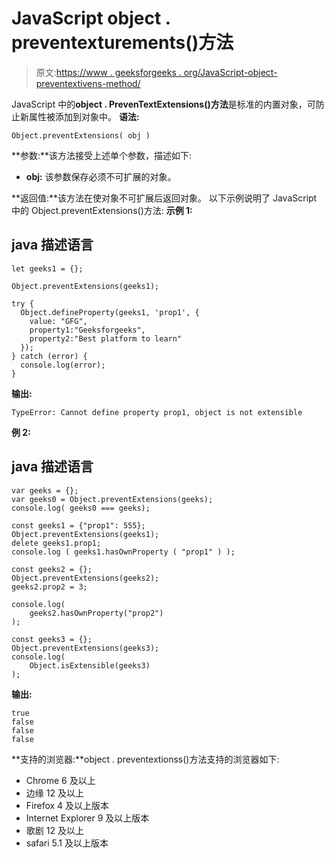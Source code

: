 # JavaScript object . preventexturements()方法

> 原文:[https://www . geeksforgeeks . org/JavaScript-object-preventextivens-method/](https://www.geeksforgeeks.org/javascript-object-preventextensions-method/)

JavaScript 中的**object . PrevenTextExtensions()方法**是标准的内置对象，可防止新属性被添加到对象中。
**语法:**

```
Object.preventExtensions( obj )
```

**参数:**该方法接受上述单个参数，描述如下:

*   **obj:** 该参数保存必须不可扩展的对象。

**返回值:**该方法在使对象不可扩展后返回对象。
以下示例说明了 JavaScript 中的 Object.preventExtensions()方法:
**示例 1:**

## java 描述语言

```
let geeks1 = {};

Object.preventExtensions(geeks1);

try {
  Object.defineProperty(geeks1, 'prop1', {
    value: "GFG",
    property1:"Geeksforgeeks",
    property2:"Best platform to learn"
  });
} catch (error) {
  console.log(error);
}
```

**输出:**

```
TypeError: Cannot define property prop1, object is not extensible
```

**例 2:**

## java 描述语言

```
var geeks = {};
var geeks0 = Object.preventExtensions(geeks);
console.log( geeks0 === geeks);

const geeks1 = {"prop1": 555}; 
Object.preventExtensions(geeks1); 
delete geeks1.prop1; 
console.log ( geeks1.hasOwnProperty ( "prop1" ) );

const geeks2 = {}; 
Object.preventExtensions(geeks2); 
geeks2.prop2 = 3; 

console.log( 
    geeks2.hasOwnProperty("prop2") 
);  

const geeks3 = {}; 
Object.preventExtensions(geeks3); 
console.log( 
    Object.isExtensible(geeks3) 
);
```

**输出:**

```
true
false
false
false
```

**支持的浏览器:**object . preventextionss()方法支持的浏览器如下:

*   Chrome 6 及以上
*   边缘 12 及以上
*   Firefox 4 及以上版本
*   Internet Explorer 9 及以上版本
*   歌剧 12 及以上
*   safari 5.1 及以上版本